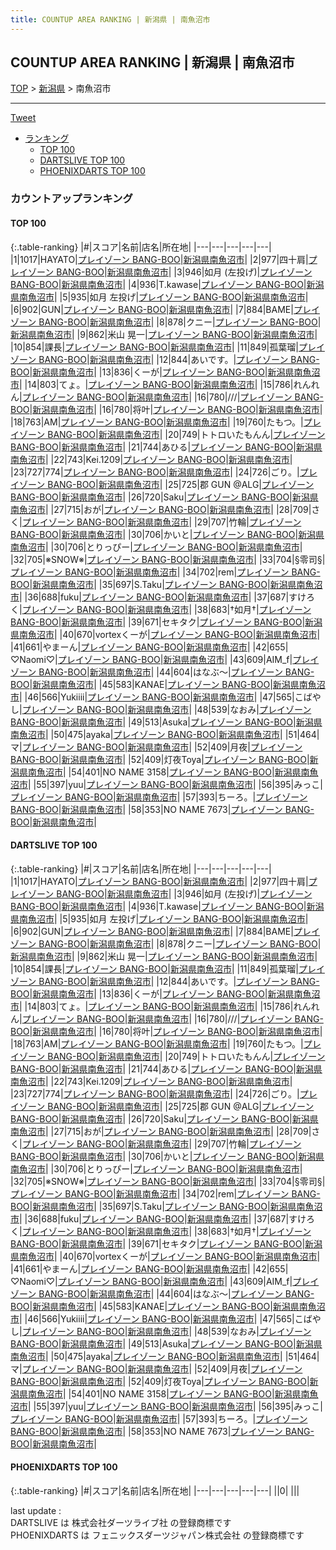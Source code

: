 ```yaml
---
title: COUNTUP AREA RANKING | 新潟県 | 南魚沼市
---
```

## COUNTUP AREA RANKING | 新潟県 | 南魚沼市

[TOP](/darts/rank/) > [新潟県](/darts/rank/新潟県/) > 南魚沼市

___

<a href="https://twitter.com/share?ref_src=twsrc%5Etfw" data-text="COUNTUP AREA RANKING | 新潟県南魚沼市" class="twitter-share-button" data-hashtags="DARTSLIVE,PHOENIXDARTS,darts,ダーツ" data-show-count="false">Tweet</a>

* [ランキング](#カウントアップランキング)
    * [TOP 100](#top-100)
    * [DARTSLIVE TOP 100](#dartslive-top-100)
    * [PHOENIXDARTS TOP 100](#phoenixdarts-top-100)

### カウントアップランキング

#### TOP 100



{:.table-ranking}
|#|スコア|名前|店名|所在地|
|---|---|---|---|---|
|1|1017|<span class="rank-name-dl">HAYATO</span>|<a href="https://search.dartslive.com/jp/shop/83662fe3fa4c6ec125d56fb0e5c39bac">プレイゾーン BANG-BOO</a>|<a href="/darts/rank/新潟県/南魚沼市">新潟県南魚沼市</a>|
|2|977|<span class="rank-name-dl">四十肩</span>|<a href="https://search.dartslive.com/jp/shop/83662fe3fa4c6ec125d56fb0e5c39bac">プレイゾーン BANG-BOO</a>|<a href="/darts/rank/新潟県/南魚沼市">新潟県南魚沼市</a>|
|3|946|<span class="rank-name-dl">如月 (左投げ)</span>|<a href="https://search.dartslive.com/jp/shop/83662fe3fa4c6ec125d56fb0e5c39bac">プレイゾーン BANG-BOO</a>|<a href="/darts/rank/新潟県/南魚沼市">新潟県南魚沼市</a>|
|4|936|<span class="rank-name-dl">T.kawase</span>|<a href="https://search.dartslive.com/jp/shop/83662fe3fa4c6ec125d56fb0e5c39bac">プレイゾーン BANG-BOO</a>|<a href="/darts/rank/新潟県/南魚沼市">新潟県南魚沼市</a>|
|5|935|<span class="rank-name-dl">如月 左投げ</span>|<a href="https://search.dartslive.com/jp/shop/83662fe3fa4c6ec125d56fb0e5c39bac">プレイゾーン BANG-BOO</a>|<a href="/darts/rank/新潟県/南魚沼市">新潟県南魚沼市</a>|
|6|902|<span class="rank-name-dl">GUN</span>|<a href="https://search.dartslive.com/jp/shop/83662fe3fa4c6ec125d56fb0e5c39bac">プレイゾーン BANG-BOO</a>|<a href="/darts/rank/新潟県/南魚沼市">新潟県南魚沼市</a>|
|7|884|<span class="rank-name-dl">BAME</span>|<a href="https://search.dartslive.com/jp/shop/83662fe3fa4c6ec125d56fb0e5c39bac">プレイゾーン BANG-BOO</a>|<a href="/darts/rank/新潟県/南魚沼市">新潟県南魚沼市</a>|
|8|878|<span class="rank-name-dl">クニー</span>|<a href="https://search.dartslive.com/jp/shop/83662fe3fa4c6ec125d56fb0e5c39bac">プレイゾーン BANG-BOO</a>|<a href="/darts/rank/新潟県/南魚沼市">新潟県南魚沼市</a>|
|9|862|<span class="rank-name-dl">米山 晃一</span>|<a href="https://search.dartslive.com/jp/shop/83662fe3fa4c6ec125d56fb0e5c39bac">プレイゾーン BANG-BOO</a>|<a href="/darts/rank/新潟県/南魚沼市">新潟県南魚沼市</a>|
|10|854|<span class="rank-name-dl">課長</span>|<a href="https://search.dartslive.com/jp/shop/83662fe3fa4c6ec125d56fb0e5c39bac">プレイゾーン BANG-BOO</a>|<a href="/darts/rank/新潟県/南魚沼市">新潟県南魚沼市</a>|
|11|849|<span class="rank-name-dl">孤葉瑠</span>|<a href="https://search.dartslive.com/jp/shop/83662fe3fa4c6ec125d56fb0e5c39bac">プレイゾーン BANG-BOO</a>|<a href="/darts/rank/新潟県/南魚沼市">新潟県南魚沼市</a>|
|12|844|<span class="rank-name-dl">あいです。</span>|<a href="https://search.dartslive.com/jp/shop/83662fe3fa4c6ec125d56fb0e5c39bac">プレイゾーン BANG-BOO</a>|<a href="/darts/rank/新潟県/南魚沼市">新潟県南魚沼市</a>|
|13|836|<span class="rank-name-dl">くーが</span>|<a href="https://search.dartslive.com/jp/shop/83662fe3fa4c6ec125d56fb0e5c39bac">プレイゾーン BANG-BOO</a>|<a href="/darts/rank/新潟県/南魚沼市">新潟県南魚沼市</a>|
|14|803|<span class="rank-name-dl">てょ。</span>|<a href="https://search.dartslive.com/jp/shop/83662fe3fa4c6ec125d56fb0e5c39bac">プレイゾーン BANG-BOO</a>|<a href="/darts/rank/新潟県/南魚沼市">新潟県南魚沼市</a>|
|15|786|<span class="rank-name-dl">れんれん</span>|<a href="https://search.dartslive.com/jp/shop/83662fe3fa4c6ec125d56fb0e5c39bac">プレイゾーン BANG-BOO</a>|<a href="/darts/rank/新潟県/南魚沼市">新潟県南魚沼市</a>|
|16|780|<span class="rank-name-dl">///</span>|<a href="https://search.dartslive.com/jp/shop/83662fe3fa4c6ec125d56fb0e5c39bac">プレイゾーン BANG-BOO</a>|<a href="/darts/rank/新潟県/南魚沼市">新潟県南魚沼市</a>|
|16|780|<span class="rank-name-dl">将叶</span>|<a href="https://search.dartslive.com/jp/shop/83662fe3fa4c6ec125d56fb0e5c39bac">プレイゾーン BANG-BOO</a>|<a href="/darts/rank/新潟県/南魚沼市">新潟県南魚沼市</a>|
|18|763|<span class="rank-name-dl">AM</span>|<a href="https://search.dartslive.com/jp/shop/83662fe3fa4c6ec125d56fb0e5c39bac">プレイゾーン BANG-BOO</a>|<a href="/darts/rank/新潟県/南魚沼市">新潟県南魚沼市</a>|
|19|760|<span class="rank-name-dl">たもつ。</span>|<a href="https://search.dartslive.com/jp/shop/83662fe3fa4c6ec125d56fb0e5c39bac">プレイゾーン BANG-BOO</a>|<a href="/darts/rank/新潟県/南魚沼市">新潟県南魚沼市</a>|
|20|749|<span class="rank-name-dl">トトロいたもんん</span>|<a href="https://search.dartslive.com/jp/shop/83662fe3fa4c6ec125d56fb0e5c39bac">プレイゾーン BANG-BOO</a>|<a href="/darts/rank/新潟県/南魚沼市">新潟県南魚沼市</a>|
|21|744|<span class="rank-name-dl">あひる</span>|<a href="https://search.dartslive.com/jp/shop/83662fe3fa4c6ec125d56fb0e5c39bac">プレイゾーン BANG-BOO</a>|<a href="/darts/rank/新潟県/南魚沼市">新潟県南魚沼市</a>|
|22|743|<span class="rank-name-dl">Kei.1209</span>|<a href="https://search.dartslive.com/jp/shop/83662fe3fa4c6ec125d56fb0e5c39bac">プレイゾーン BANG-BOO</a>|<a href="/darts/rank/新潟県/南魚沼市">新潟県南魚沼市</a>|
|23|727|<span class="rank-name-dl">774</span>|<a href="https://search.dartslive.com/jp/shop/83662fe3fa4c6ec125d56fb0e5c39bac">プレイゾーン BANG-BOO</a>|<a href="/darts/rank/新潟県/南魚沼市">新潟県南魚沼市</a>|
|24|726|<span class="rank-name-dl">ごり。</span>|<a href="https://search.dartslive.com/jp/shop/83662fe3fa4c6ec125d56fb0e5c39bac">プレイゾーン BANG-BOO</a>|<a href="/darts/rank/新潟県/南魚沼市">新潟県南魚沼市</a>|
|25|725|<span class="rank-name-dl">郡 GUN @ALG</span>|<a href="https://search.dartslive.com/jp/shop/83662fe3fa4c6ec125d56fb0e5c39bac">プレイゾーン BANG-BOO</a>|<a href="/darts/rank/新潟県/南魚沼市">新潟県南魚沼市</a>|
|26|720|<span class="rank-name-dl">Saku</span>|<a href="https://search.dartslive.com/jp/shop/83662fe3fa4c6ec125d56fb0e5c39bac">プレイゾーン BANG-BOO</a>|<a href="/darts/rank/新潟県/南魚沼市">新潟県南魚沼市</a>|
|27|715|<span class="rank-name-dl">おが</span>|<a href="https://search.dartslive.com/jp/shop/83662fe3fa4c6ec125d56fb0e5c39bac">プレイゾーン BANG-BOO</a>|<a href="/darts/rank/新潟県/南魚沼市">新潟県南魚沼市</a>|
|28|709|<span class="rank-name-dl">さく</span>|<a href="https://search.dartslive.com/jp/shop/83662fe3fa4c6ec125d56fb0e5c39bac">プレイゾーン BANG-BOO</a>|<a href="/darts/rank/新潟県/南魚沼市">新潟県南魚沼市</a>|
|29|707|<span class="rank-name-dl">竹輪</span>|<a href="https://search.dartslive.com/jp/shop/83662fe3fa4c6ec125d56fb0e5c39bac">プレイゾーン BANG-BOO</a>|<a href="/darts/rank/新潟県/南魚沼市">新潟県南魚沼市</a>|
|30|706|<span class="rank-name-dl">かいと</span>|<a href="https://search.dartslive.com/jp/shop/83662fe3fa4c6ec125d56fb0e5c39bac">プレイゾーン BANG-BOO</a>|<a href="/darts/rank/新潟県/南魚沼市">新潟県南魚沼市</a>|
|30|706|<span class="rank-name-dl">とりっぴー</span>|<a href="https://search.dartslive.com/jp/shop/83662fe3fa4c6ec125d56fb0e5c39bac">プレイゾーン BANG-BOO</a>|<a href="/darts/rank/新潟県/南魚沼市">新潟県南魚沼市</a>|
|32|705|<span class="rank-name-dl">※SNOW※</span>|<a href="https://search.dartslive.com/jp/shop/83662fe3fa4c6ec125d56fb0e5c39bac">プレイゾーン BANG-BOO</a>|<a href="/darts/rank/新潟県/南魚沼市">新潟県南魚沼市</a>|
|33|704|<span class="rank-name-dl">§零司§</span>|<a href="https://search.dartslive.com/jp/shop/83662fe3fa4c6ec125d56fb0e5c39bac">プレイゾーン BANG-BOO</a>|<a href="/darts/rank/新潟県/南魚沼市">新潟県南魚沼市</a>|
|34|702|<span class="rank-name-dl">rem</span>|<a href="https://search.dartslive.com/jp/shop/83662fe3fa4c6ec125d56fb0e5c39bac">プレイゾーン BANG-BOO</a>|<a href="/darts/rank/新潟県/南魚沼市">新潟県南魚沼市</a>|
|35|697|<span class="rank-name-dl">S.Taku</span>|<a href="https://search.dartslive.com/jp/shop/83662fe3fa4c6ec125d56fb0e5c39bac">プレイゾーン BANG-BOO</a>|<a href="/darts/rank/新潟県/南魚沼市">新潟県南魚沼市</a>|
|36|688|<span class="rank-name-dl">fuku</span>|<a href="https://search.dartslive.com/jp/shop/83662fe3fa4c6ec125d56fb0e5c39bac">プレイゾーン BANG-BOO</a>|<a href="/darts/rank/新潟県/南魚沼市">新潟県南魚沼市</a>|
|37|687|<span class="rank-name-dl">すけろく</span>|<a href="https://search.dartslive.com/jp/shop/83662fe3fa4c6ec125d56fb0e5c39bac">プレイゾーン BANG-BOO</a>|<a href="/darts/rank/新潟県/南魚沼市">新潟県南魚沼市</a>|
|38|683|<span class="rank-name-dl">†如月†</span>|<a href="https://search.dartslive.com/jp/shop/83662fe3fa4c6ec125d56fb0e5c39bac">プレイゾーン BANG-BOO</a>|<a href="/darts/rank/新潟県/南魚沼市">新潟県南魚沼市</a>|
|39|671|<span class="rank-name-dl">セキタク</span>|<a href="https://search.dartslive.com/jp/shop/83662fe3fa4c6ec125d56fb0e5c39bac">プレイゾーン BANG-BOO</a>|<a href="/darts/rank/新潟県/南魚沼市">新潟県南魚沼市</a>|
|40|670|<span class="rank-name-dl">vortexくーが</span>|<a href="https://search.dartslive.com/jp/shop/83662fe3fa4c6ec125d56fb0e5c39bac">プレイゾーン BANG-BOO</a>|<a href="/darts/rank/新潟県/南魚沼市">新潟県南魚沼市</a>|
|41|661|<span class="rank-name-dl">やまーん</span>|<a href="https://search.dartslive.com/jp/shop/83662fe3fa4c6ec125d56fb0e5c39bac">プレイゾーン BANG-BOO</a>|<a href="/darts/rank/新潟県/南魚沼市">新潟県南魚沼市</a>|
|42|655|<span class="rank-name-dl">♡Naomi♡</span>|<a href="https://search.dartslive.com/jp/shop/83662fe3fa4c6ec125d56fb0e5c39bac">プレイゾーン BANG-BOO</a>|<a href="/darts/rank/新潟県/南魚沼市">新潟県南魚沼市</a>|
|43|609|<span class="rank-name-dl">AIM_f</span>|<a href="https://search.dartslive.com/jp/shop/83662fe3fa4c6ec125d56fb0e5c39bac">プレイゾーン BANG-BOO</a>|<a href="/darts/rank/新潟県/南魚沼市">新潟県南魚沼市</a>|
|44|604|<span class="rank-name-dl">はなぶ〜</span>|<a href="https://search.dartslive.com/jp/shop/83662fe3fa4c6ec125d56fb0e5c39bac">プレイゾーン BANG-BOO</a>|<a href="/darts/rank/新潟県/南魚沼市">新潟県南魚沼市</a>|
|45|583|<span class="rank-name-dl">KANAE</span>|<a href="https://search.dartslive.com/jp/shop/83662fe3fa4c6ec125d56fb0e5c39bac">プレイゾーン BANG-BOO</a>|<a href="/darts/rank/新潟県/南魚沼市">新潟県南魚沼市</a>|
|46|566|<span class="rank-name-dl">Yukiiii</span>|<a href="https://search.dartslive.com/jp/shop/83662fe3fa4c6ec125d56fb0e5c39bac">プレイゾーン BANG-BOO</a>|<a href="/darts/rank/新潟県/南魚沼市">新潟県南魚沼市</a>|
|47|565|<span class="rank-name-dl">こばやし</span>|<a href="https://search.dartslive.com/jp/shop/83662fe3fa4c6ec125d56fb0e5c39bac">プレイゾーン BANG-BOO</a>|<a href="/darts/rank/新潟県/南魚沼市">新潟県南魚沼市</a>|
|48|539|<span class="rank-name-dl">なおみ</span>|<a href="https://search.dartslive.com/jp/shop/83662fe3fa4c6ec125d56fb0e5c39bac">プレイゾーン BANG-BOO</a>|<a href="/darts/rank/新潟県/南魚沼市">新潟県南魚沼市</a>|
|49|513|<span class="rank-name-dl">Asuka</span>|<a href="https://search.dartslive.com/jp/shop/83662fe3fa4c6ec125d56fb0e5c39bac">プレイゾーン BANG-BOO</a>|<a href="/darts/rank/新潟県/南魚沼市">新潟県南魚沼市</a>|
|50|475|<span class="rank-name-dl">ayaka</span>|<a href="https://search.dartslive.com/jp/shop/83662fe3fa4c6ec125d56fb0e5c39bac">プレイゾーン BANG-BOO</a>|<a href="/darts/rank/新潟県/南魚沼市">新潟県南魚沼市</a>|
|51|464|<span class="rank-name-dl">マ</span>|<a href="https://search.dartslive.com/jp/shop/83662fe3fa4c6ec125d56fb0e5c39bac">プレイゾーン BANG-BOO</a>|<a href="/darts/rank/新潟県/南魚沼市">新潟県南魚沼市</a>|
|52|409|<span class="rank-name-dl">月夜</span>|<a href="https://search.dartslive.com/jp/shop/83662fe3fa4c6ec125d56fb0e5c39bac">プレイゾーン BANG-BOO</a>|<a href="/darts/rank/新潟県/南魚沼市">新潟県南魚沼市</a>|
|52|409|<span class="rank-name-dl">灯夜Toya</span>|<a href="https://search.dartslive.com/jp/shop/83662fe3fa4c6ec125d56fb0e5c39bac">プレイゾーン BANG-BOO</a>|<a href="/darts/rank/新潟県/南魚沼市">新潟県南魚沼市</a>|
|54|401|<span class="rank-name-dl">NO NAME 3158</span>|<a href="https://search.dartslive.com/jp/shop/83662fe3fa4c6ec125d56fb0e5c39bac">プレイゾーン BANG-BOO</a>|<a href="/darts/rank/新潟県/南魚沼市">新潟県南魚沼市</a>|
|55|397|<span class="rank-name-dl">yuu</span>|<a href="https://search.dartslive.com/jp/shop/83662fe3fa4c6ec125d56fb0e5c39bac">プレイゾーン BANG-BOO</a>|<a href="/darts/rank/新潟県/南魚沼市">新潟県南魚沼市</a>|
|56|395|<span class="rank-name-dl">みっこ</span>|<a href="https://search.dartslive.com/jp/shop/83662fe3fa4c6ec125d56fb0e5c39bac">プレイゾーン BANG-BOO</a>|<a href="/darts/rank/新潟県/南魚沼市">新潟県南魚沼市</a>|
|57|393|<span class="rank-name-dl">ちーろ。</span>|<a href="https://search.dartslive.com/jp/shop/83662fe3fa4c6ec125d56fb0e5c39bac">プレイゾーン BANG-BOO</a>|<a href="/darts/rank/新潟県/南魚沼市">新潟県南魚沼市</a>|
|58|353|<span class="rank-name-dl">NO NAME 7673</span>|<a href="https://search.dartslive.com/jp/shop/83662fe3fa4c6ec125d56fb0e5c39bac">プレイゾーン BANG-BOO</a>|<a href="/darts/rank/新潟県/南魚沼市">新潟県南魚沼市</a>|


#### DARTSLIVE TOP 100



{:.table-ranking}
|#|スコア|名前|店名|所在地|
|---|---|---|---|---|
|1|1017|<span class="rank-name-dl">HAYATO</span>|<a href="https://search.dartslive.com/jp/shop/83662fe3fa4c6ec125d56fb0e5c39bac">プレイゾーン BANG-BOO</a>|<a href="/darts/rank/新潟県/南魚沼市">新潟県南魚沼市</a>|
|2|977|<span class="rank-name-dl">四十肩</span>|<a href="https://search.dartslive.com/jp/shop/83662fe3fa4c6ec125d56fb0e5c39bac">プレイゾーン BANG-BOO</a>|<a href="/darts/rank/新潟県/南魚沼市">新潟県南魚沼市</a>|
|3|946|<span class="rank-name-dl">如月 (左投げ)</span>|<a href="https://search.dartslive.com/jp/shop/83662fe3fa4c6ec125d56fb0e5c39bac">プレイゾーン BANG-BOO</a>|<a href="/darts/rank/新潟県/南魚沼市">新潟県南魚沼市</a>|
|4|936|<span class="rank-name-dl">T.kawase</span>|<a href="https://search.dartslive.com/jp/shop/83662fe3fa4c6ec125d56fb0e5c39bac">プレイゾーン BANG-BOO</a>|<a href="/darts/rank/新潟県/南魚沼市">新潟県南魚沼市</a>|
|5|935|<span class="rank-name-dl">如月 左投げ</span>|<a href="https://search.dartslive.com/jp/shop/83662fe3fa4c6ec125d56fb0e5c39bac">プレイゾーン BANG-BOO</a>|<a href="/darts/rank/新潟県/南魚沼市">新潟県南魚沼市</a>|
|6|902|<span class="rank-name-dl">GUN</span>|<a href="https://search.dartslive.com/jp/shop/83662fe3fa4c6ec125d56fb0e5c39bac">プレイゾーン BANG-BOO</a>|<a href="/darts/rank/新潟県/南魚沼市">新潟県南魚沼市</a>|
|7|884|<span class="rank-name-dl">BAME</span>|<a href="https://search.dartslive.com/jp/shop/83662fe3fa4c6ec125d56fb0e5c39bac">プレイゾーン BANG-BOO</a>|<a href="/darts/rank/新潟県/南魚沼市">新潟県南魚沼市</a>|
|8|878|<span class="rank-name-dl">クニー</span>|<a href="https://search.dartslive.com/jp/shop/83662fe3fa4c6ec125d56fb0e5c39bac">プレイゾーン BANG-BOO</a>|<a href="/darts/rank/新潟県/南魚沼市">新潟県南魚沼市</a>|
|9|862|<span class="rank-name-dl">米山 晃一</span>|<a href="https://search.dartslive.com/jp/shop/83662fe3fa4c6ec125d56fb0e5c39bac">プレイゾーン BANG-BOO</a>|<a href="/darts/rank/新潟県/南魚沼市">新潟県南魚沼市</a>|
|10|854|<span class="rank-name-dl">課長</span>|<a href="https://search.dartslive.com/jp/shop/83662fe3fa4c6ec125d56fb0e5c39bac">プレイゾーン BANG-BOO</a>|<a href="/darts/rank/新潟県/南魚沼市">新潟県南魚沼市</a>|
|11|849|<span class="rank-name-dl">孤葉瑠</span>|<a href="https://search.dartslive.com/jp/shop/83662fe3fa4c6ec125d56fb0e5c39bac">プレイゾーン BANG-BOO</a>|<a href="/darts/rank/新潟県/南魚沼市">新潟県南魚沼市</a>|
|12|844|<span class="rank-name-dl">あいです。</span>|<a href="https://search.dartslive.com/jp/shop/83662fe3fa4c6ec125d56fb0e5c39bac">プレイゾーン BANG-BOO</a>|<a href="/darts/rank/新潟県/南魚沼市">新潟県南魚沼市</a>|
|13|836|<span class="rank-name-dl">くーが</span>|<a href="https://search.dartslive.com/jp/shop/83662fe3fa4c6ec125d56fb0e5c39bac">プレイゾーン BANG-BOO</a>|<a href="/darts/rank/新潟県/南魚沼市">新潟県南魚沼市</a>|
|14|803|<span class="rank-name-dl">てょ。</span>|<a href="https://search.dartslive.com/jp/shop/83662fe3fa4c6ec125d56fb0e5c39bac">プレイゾーン BANG-BOO</a>|<a href="/darts/rank/新潟県/南魚沼市">新潟県南魚沼市</a>|
|15|786|<span class="rank-name-dl">れんれん</span>|<a href="https://search.dartslive.com/jp/shop/83662fe3fa4c6ec125d56fb0e5c39bac">プレイゾーン BANG-BOO</a>|<a href="/darts/rank/新潟県/南魚沼市">新潟県南魚沼市</a>|
|16|780|<span class="rank-name-dl">///</span>|<a href="https://search.dartslive.com/jp/shop/83662fe3fa4c6ec125d56fb0e5c39bac">プレイゾーン BANG-BOO</a>|<a href="/darts/rank/新潟県/南魚沼市">新潟県南魚沼市</a>|
|16|780|<span class="rank-name-dl">将叶</span>|<a href="https://search.dartslive.com/jp/shop/83662fe3fa4c6ec125d56fb0e5c39bac">プレイゾーン BANG-BOO</a>|<a href="/darts/rank/新潟県/南魚沼市">新潟県南魚沼市</a>|
|18|763|<span class="rank-name-dl">AM</span>|<a href="https://search.dartslive.com/jp/shop/83662fe3fa4c6ec125d56fb0e5c39bac">プレイゾーン BANG-BOO</a>|<a href="/darts/rank/新潟県/南魚沼市">新潟県南魚沼市</a>|
|19|760|<span class="rank-name-dl">たもつ。</span>|<a href="https://search.dartslive.com/jp/shop/83662fe3fa4c6ec125d56fb0e5c39bac">プレイゾーン BANG-BOO</a>|<a href="/darts/rank/新潟県/南魚沼市">新潟県南魚沼市</a>|
|20|749|<span class="rank-name-dl">トトロいたもんん</span>|<a href="https://search.dartslive.com/jp/shop/83662fe3fa4c6ec125d56fb0e5c39bac">プレイゾーン BANG-BOO</a>|<a href="/darts/rank/新潟県/南魚沼市">新潟県南魚沼市</a>|
|21|744|<span class="rank-name-dl">あひる</span>|<a href="https://search.dartslive.com/jp/shop/83662fe3fa4c6ec125d56fb0e5c39bac">プレイゾーン BANG-BOO</a>|<a href="/darts/rank/新潟県/南魚沼市">新潟県南魚沼市</a>|
|22|743|<span class="rank-name-dl">Kei.1209</span>|<a href="https://search.dartslive.com/jp/shop/83662fe3fa4c6ec125d56fb0e5c39bac">プレイゾーン BANG-BOO</a>|<a href="/darts/rank/新潟県/南魚沼市">新潟県南魚沼市</a>|
|23|727|<span class="rank-name-dl">774</span>|<a href="https://search.dartslive.com/jp/shop/83662fe3fa4c6ec125d56fb0e5c39bac">プレイゾーン BANG-BOO</a>|<a href="/darts/rank/新潟県/南魚沼市">新潟県南魚沼市</a>|
|24|726|<span class="rank-name-dl">ごり。</span>|<a href="https://search.dartslive.com/jp/shop/83662fe3fa4c6ec125d56fb0e5c39bac">プレイゾーン BANG-BOO</a>|<a href="/darts/rank/新潟県/南魚沼市">新潟県南魚沼市</a>|
|25|725|<span class="rank-name-dl">郡 GUN @ALG</span>|<a href="https://search.dartslive.com/jp/shop/83662fe3fa4c6ec125d56fb0e5c39bac">プレイゾーン BANG-BOO</a>|<a href="/darts/rank/新潟県/南魚沼市">新潟県南魚沼市</a>|
|26|720|<span class="rank-name-dl">Saku</span>|<a href="https://search.dartslive.com/jp/shop/83662fe3fa4c6ec125d56fb0e5c39bac">プレイゾーン BANG-BOO</a>|<a href="/darts/rank/新潟県/南魚沼市">新潟県南魚沼市</a>|
|27|715|<span class="rank-name-dl">おが</span>|<a href="https://search.dartslive.com/jp/shop/83662fe3fa4c6ec125d56fb0e5c39bac">プレイゾーン BANG-BOO</a>|<a href="/darts/rank/新潟県/南魚沼市">新潟県南魚沼市</a>|
|28|709|<span class="rank-name-dl">さく</span>|<a href="https://search.dartslive.com/jp/shop/83662fe3fa4c6ec125d56fb0e5c39bac">プレイゾーン BANG-BOO</a>|<a href="/darts/rank/新潟県/南魚沼市">新潟県南魚沼市</a>|
|29|707|<span class="rank-name-dl">竹輪</span>|<a href="https://search.dartslive.com/jp/shop/83662fe3fa4c6ec125d56fb0e5c39bac">プレイゾーン BANG-BOO</a>|<a href="/darts/rank/新潟県/南魚沼市">新潟県南魚沼市</a>|
|30|706|<span class="rank-name-dl">かいと</span>|<a href="https://search.dartslive.com/jp/shop/83662fe3fa4c6ec125d56fb0e5c39bac">プレイゾーン BANG-BOO</a>|<a href="/darts/rank/新潟県/南魚沼市">新潟県南魚沼市</a>|
|30|706|<span class="rank-name-dl">とりっぴー</span>|<a href="https://search.dartslive.com/jp/shop/83662fe3fa4c6ec125d56fb0e5c39bac">プレイゾーン BANG-BOO</a>|<a href="/darts/rank/新潟県/南魚沼市">新潟県南魚沼市</a>|
|32|705|<span class="rank-name-dl">※SNOW※</span>|<a href="https://search.dartslive.com/jp/shop/83662fe3fa4c6ec125d56fb0e5c39bac">プレイゾーン BANG-BOO</a>|<a href="/darts/rank/新潟県/南魚沼市">新潟県南魚沼市</a>|
|33|704|<span class="rank-name-dl">§零司§</span>|<a href="https://search.dartslive.com/jp/shop/83662fe3fa4c6ec125d56fb0e5c39bac">プレイゾーン BANG-BOO</a>|<a href="/darts/rank/新潟県/南魚沼市">新潟県南魚沼市</a>|
|34|702|<span class="rank-name-dl">rem</span>|<a href="https://search.dartslive.com/jp/shop/83662fe3fa4c6ec125d56fb0e5c39bac">プレイゾーン BANG-BOO</a>|<a href="/darts/rank/新潟県/南魚沼市">新潟県南魚沼市</a>|
|35|697|<span class="rank-name-dl">S.Taku</span>|<a href="https://search.dartslive.com/jp/shop/83662fe3fa4c6ec125d56fb0e5c39bac">プレイゾーン BANG-BOO</a>|<a href="/darts/rank/新潟県/南魚沼市">新潟県南魚沼市</a>|
|36|688|<span class="rank-name-dl">fuku</span>|<a href="https://search.dartslive.com/jp/shop/83662fe3fa4c6ec125d56fb0e5c39bac">プレイゾーン BANG-BOO</a>|<a href="/darts/rank/新潟県/南魚沼市">新潟県南魚沼市</a>|
|37|687|<span class="rank-name-dl">すけろく</span>|<a href="https://search.dartslive.com/jp/shop/83662fe3fa4c6ec125d56fb0e5c39bac">プレイゾーン BANG-BOO</a>|<a href="/darts/rank/新潟県/南魚沼市">新潟県南魚沼市</a>|
|38|683|<span class="rank-name-dl">†如月†</span>|<a href="https://search.dartslive.com/jp/shop/83662fe3fa4c6ec125d56fb0e5c39bac">プレイゾーン BANG-BOO</a>|<a href="/darts/rank/新潟県/南魚沼市">新潟県南魚沼市</a>|
|39|671|<span class="rank-name-dl">セキタク</span>|<a href="https://search.dartslive.com/jp/shop/83662fe3fa4c6ec125d56fb0e5c39bac">プレイゾーン BANG-BOO</a>|<a href="/darts/rank/新潟県/南魚沼市">新潟県南魚沼市</a>|
|40|670|<span class="rank-name-dl">vortexくーが</span>|<a href="https://search.dartslive.com/jp/shop/83662fe3fa4c6ec125d56fb0e5c39bac">プレイゾーン BANG-BOO</a>|<a href="/darts/rank/新潟県/南魚沼市">新潟県南魚沼市</a>|
|41|661|<span class="rank-name-dl">やまーん</span>|<a href="https://search.dartslive.com/jp/shop/83662fe3fa4c6ec125d56fb0e5c39bac">プレイゾーン BANG-BOO</a>|<a href="/darts/rank/新潟県/南魚沼市">新潟県南魚沼市</a>|
|42|655|<span class="rank-name-dl">♡Naomi♡</span>|<a href="https://search.dartslive.com/jp/shop/83662fe3fa4c6ec125d56fb0e5c39bac">プレイゾーン BANG-BOO</a>|<a href="/darts/rank/新潟県/南魚沼市">新潟県南魚沼市</a>|
|43|609|<span class="rank-name-dl">AIM_f</span>|<a href="https://search.dartslive.com/jp/shop/83662fe3fa4c6ec125d56fb0e5c39bac">プレイゾーン BANG-BOO</a>|<a href="/darts/rank/新潟県/南魚沼市">新潟県南魚沼市</a>|
|44|604|<span class="rank-name-dl">はなぶ〜</span>|<a href="https://search.dartslive.com/jp/shop/83662fe3fa4c6ec125d56fb0e5c39bac">プレイゾーン BANG-BOO</a>|<a href="/darts/rank/新潟県/南魚沼市">新潟県南魚沼市</a>|
|45|583|<span class="rank-name-dl">KANAE</span>|<a href="https://search.dartslive.com/jp/shop/83662fe3fa4c6ec125d56fb0e5c39bac">プレイゾーン BANG-BOO</a>|<a href="/darts/rank/新潟県/南魚沼市">新潟県南魚沼市</a>|
|46|566|<span class="rank-name-dl">Yukiiii</span>|<a href="https://search.dartslive.com/jp/shop/83662fe3fa4c6ec125d56fb0e5c39bac">プレイゾーン BANG-BOO</a>|<a href="/darts/rank/新潟県/南魚沼市">新潟県南魚沼市</a>|
|47|565|<span class="rank-name-dl">こばやし</span>|<a href="https://search.dartslive.com/jp/shop/83662fe3fa4c6ec125d56fb0e5c39bac">プレイゾーン BANG-BOO</a>|<a href="/darts/rank/新潟県/南魚沼市">新潟県南魚沼市</a>|
|48|539|<span class="rank-name-dl">なおみ</span>|<a href="https://search.dartslive.com/jp/shop/83662fe3fa4c6ec125d56fb0e5c39bac">プレイゾーン BANG-BOO</a>|<a href="/darts/rank/新潟県/南魚沼市">新潟県南魚沼市</a>|
|49|513|<span class="rank-name-dl">Asuka</span>|<a href="https://search.dartslive.com/jp/shop/83662fe3fa4c6ec125d56fb0e5c39bac">プレイゾーン BANG-BOO</a>|<a href="/darts/rank/新潟県/南魚沼市">新潟県南魚沼市</a>|
|50|475|<span class="rank-name-dl">ayaka</span>|<a href="https://search.dartslive.com/jp/shop/83662fe3fa4c6ec125d56fb0e5c39bac">プレイゾーン BANG-BOO</a>|<a href="/darts/rank/新潟県/南魚沼市">新潟県南魚沼市</a>|
|51|464|<span class="rank-name-dl">マ</span>|<a href="https://search.dartslive.com/jp/shop/83662fe3fa4c6ec125d56fb0e5c39bac">プレイゾーン BANG-BOO</a>|<a href="/darts/rank/新潟県/南魚沼市">新潟県南魚沼市</a>|
|52|409|<span class="rank-name-dl">月夜</span>|<a href="https://search.dartslive.com/jp/shop/83662fe3fa4c6ec125d56fb0e5c39bac">プレイゾーン BANG-BOO</a>|<a href="/darts/rank/新潟県/南魚沼市">新潟県南魚沼市</a>|
|52|409|<span class="rank-name-dl">灯夜Toya</span>|<a href="https://search.dartslive.com/jp/shop/83662fe3fa4c6ec125d56fb0e5c39bac">プレイゾーン BANG-BOO</a>|<a href="/darts/rank/新潟県/南魚沼市">新潟県南魚沼市</a>|
|54|401|<span class="rank-name-dl">NO NAME 3158</span>|<a href="https://search.dartslive.com/jp/shop/83662fe3fa4c6ec125d56fb0e5c39bac">プレイゾーン BANG-BOO</a>|<a href="/darts/rank/新潟県/南魚沼市">新潟県南魚沼市</a>|
|55|397|<span class="rank-name-dl">yuu</span>|<a href="https://search.dartslive.com/jp/shop/83662fe3fa4c6ec125d56fb0e5c39bac">プレイゾーン BANG-BOO</a>|<a href="/darts/rank/新潟県/南魚沼市">新潟県南魚沼市</a>|
|56|395|<span class="rank-name-dl">みっこ</span>|<a href="https://search.dartslive.com/jp/shop/83662fe3fa4c6ec125d56fb0e5c39bac">プレイゾーン BANG-BOO</a>|<a href="/darts/rank/新潟県/南魚沼市">新潟県南魚沼市</a>|
|57|393|<span class="rank-name-dl">ちーろ。</span>|<a href="https://search.dartslive.com/jp/shop/83662fe3fa4c6ec125d56fb0e5c39bac">プレイゾーン BANG-BOO</a>|<a href="/darts/rank/新潟県/南魚沼市">新潟県南魚沼市</a>|
|58|353|<span class="rank-name-dl">NO NAME 7673</span>|<a href="https://search.dartslive.com/jp/shop/83662fe3fa4c6ec125d56fb0e5c39bac">プレイゾーン BANG-BOO</a>|<a href="/darts/rank/新潟県/南魚沼市">新潟県南魚沼市</a>|


#### PHOENIXDARTS TOP 100



{:.table-ranking}
|#|スコア|名前|店名|所在地|
|---|---|---|---|---|
||0|<span class="rank-name-dl"> </span>|<a href=""></a>|<a href="/darts/rank//"></a>|


<div class="footer border-top border-gray-light mt-5 pt-3 text-right text-gray">
    last update : <span style="font-weight: italic" id="foot_last_modified"></span><br />
    DARTSLIVE は 株式会社ダーツライブ社 の登録商標です<br />
    PHOENIXDARTS は フェニックスダーツジャパン株式会社 の登録商標です<br />
</div>

<script src="https://cdnjs.cloudflare.com/ajax/libs/jquery.tablesorter/2.31.3/js/jquery.tablesorter.min.js" integrity="sha512-qzgd5cYSZcosqpzpn7zF2ZId8f/8CHmFKZ8j7mU4OUXTNRd5g+ZHBPsgKEwoqxCtdQvExE5LprwwPAgoicguNg==" crossorigin="anonymous" referrerpolicy="no-referrer"></script>
<link rel="stylesheet" href="https://cdnjs.cloudflare.com/ajax/libs/jquery.tablesorter/2.31.3/css/theme.default.min.css" integrity="sha512-wghhOJkjQX0Lh3NSWvNKeZ0ZpNn+SPVXX1Qyc9OCaogADktxrBiBdKGDoqVUOyhStvMBmJQ8ZdMHiR3wuEq8+w==" crossorigin="anonymous" referrerpolicy="no-referrer" />
<script>
$(function() {
    $(".table-ranking").tablesorter({sortList:[[0, 0]]});
    $("#foot_last_modified").text(formatDate(new Date(document.lastModified), 'yyyy-MM-dd HH:mm:ss'));
});
</script>

<script async src="https://platform.twitter.com/widgets.js" charset="utf-8"></script>